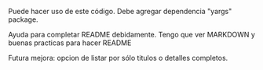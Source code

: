 Puede hacer uso de este código. Debe agregar dependencia "yargs" package.

Ayuda para completar README debidamente. Tengo que ver MARKDOWN y buenas practicas para hacer README

Futura mejora: opcion de listar por sólo titulos o detalles completos. 